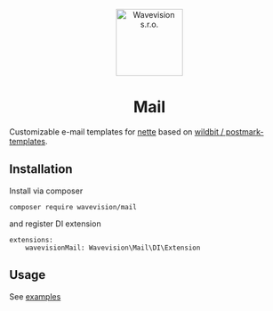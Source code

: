 <p align="center"><a href="https://github.com/wavevision"><img alt="Wavevision s.r.o." src="https://wavevision.com/images/wavevision-logo.png" width="120" /></a></p>
<h1 align="center">Mail</h1>

Customizable e-mail templates for [nette](https://github.com/nette)
based on [wildbit / postmark-templates](https://github.com/wildbit/postmark-templates).

## Installation

Install via composer

```
composer require wavevision/mail
```

and register DI extension

```
extensions:
    wavevisionMail: Wavevision\Mail\DI\Extension
```

## Usage

See [examples](examples/src/MailExamples/MailTemplateFactory.php)
